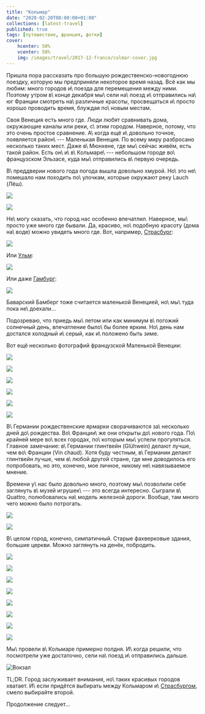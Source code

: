 ```yaml
---
title: "Кольмар"
date: "2020-02-20T08:00:00+01:00"
collections: [latest-travel]
published: true
tags: [путешествие, франция, фотки]
cover:
    hcenter: 50%
    vcenter: 50%
    img: /images/travel/2017-12-france/colmar-cover.jpg
---
```


Пришла пора рассказать про большую рождественско-новогоднюю поездку, которую
мы предприняли некоторое время назад. Всё как мы любим: много городов
и\ поезда для перемещения между ними. Поэтому утром в\ конце декабря мы\ сели
на\ поезд и\ отправились на\ юг Франции смотреть на\ различные красоты,
просвещаться и\ просто хорошо проводить время, блуждая по\ новым местам.

<!--more-->

Своя Венеция есть много где. Люди любят сравнивать дома, окружающие каналы или
реки, с\ этим городом. Наверное, потому, что это очень простое сравнение. 
А\ когда ещё и\ довольно точное, появляется район\ --- Маленькая Венеция. По
всему миру разбросано несколько таких мест. Даже в\ Мюнхене, где мы\ сейчас
живём, есть такой район. Есть он\ и\ в\ Кольмаре\ --- небольшом городе
во\ французском Эльзасе, куда мы\ отправились в\ первую очередь.

В\ преддверии нового года погода вышла довольно хмурой. Но\ это не\ помешало нам
походить по\ улочкам, которые окружают реку Lauch (Лёш).

![](/images/travel/2017-12-france/colmar-lauch-1.jpg)

![](/images/travel/2017-12-france/colmar-lauch-2.jpg)

Не\ могу сказать, что город нас особенно впечатлил. Наверное, мы\ просто уже
много где бывали. Да, красиво, но\ подобную красоту (дома на\ воде) можно
увидеть много где. Вот, например, [Страсбург][strasbourg]:

![](/images/travel/2016-03-strasbourg/petite-france-2.jpg)

Или [Ульм][ulm]:

![](/images/travel/2016-01-ulm/ulm-fishing-quarter-1.jpg)

Или даже [Гамбург][hamburg]:

![](/images/travel/2016-04-hamburg/speicherstadt-1.jpg)

Баварский Бамберг тоже считается маленькой Венецией, но\ мы\ туда пока
не\ доехали...

Подозреваю, что приедь мы\ летом или как минимум в\ погожий солнечный день,
впечатление было\ бы более ярким. Но\ день нам достался холодный и\ серый, как
и\ положено быть зиме.

Вот ещё несколько фотографий французской Маленькой Венеции:

![](/images/travel/2017-12-france/colmar-venice-1.jpg)

![](/images/travel/2017-12-france/colmar-venice-2.jpg)

![](/images/travel/2017-12-france/colmar-venice-3.jpg)

![](/images/travel/2017-12-france/colmar-venice-4.jpg)

![](/images/travel/2017-12-france/colmar-venice-5.jpg)

![](/images/travel/2017-12-france/colmar-venice-6.jpg)

В\ Германии рождественские ярмарки сворачиваются за\ несколько дней
до\ рождества. Во\ Франции\ же они открыты до\ нового года. По\ крайней мере
во\ всех городах, по\ которым мы\ успели прогуляться. Главное замечание:
в\ Германии глинтвейн (Glühwein) делают лучше, чем во\ Франции (Vin chaud). Хотя
буду честным, в\ Германии делают глинтвейн лучше, чем в\ любой другой стране,
где мне доводилось его попробовать, но это, конечно, мое личное, никому
не\ навязываемое мнение.

Времени у\ нас было довольно много, поэтому мы\ позволили себе заглянуть
в\ музей игрушек\ --- это всегда интересно. Сыграли в\ Quattro, полюбовались
на\ модель железной дороги. Вообще, там много чего можно было потрогать.

![](/images/travel/2017-12-france/colmar-quattro.jpg)

![](/images/travel/2017-12-france/colmar-railroad.jpg)

В\ целом город, конечно, симпатичный. Старые фахверковые здания, большие церкви.
Можно заглянуть на денёк, побродить.

![](/images/travel/2017-12-france/colmar-city-1.jpg)

![](/images/travel/2017-12-france/colmar-city-2.jpg)

![](/images/travel/2017-12-france/colmar-city-3.jpg)

![](/images/travel/2017-12-france/colmar-city-4.jpg)

![](/images/travel/2017-12-france/colmar-city-5.jpg)

![](/images/travel/2017-12-france/colmar-city-6.jpg)

![](/images/travel/2017-12-france/colmar-city-7.jpg)

![](/images/travel/2017-12-france/colmar-city-8.jpg)

Мы\ провели в\ Кольмаре примерно полдня. И\ когда решили, что посмотрели уже
достаточно, сели на\ поезд и\ отправились дальше.

![Вокзал](/images/travel/2017-12-france/colmar-station.jpg)

TL;DR. Город заслуживает внимания, но\ таких красивых городов хватает. И\ если
придётся выбирать между Кольмаром и\ [Страсбургом][strasbourg], смело выбирайте
второй.

Продолжение следует...

[ulm]: /post/ulm/
[strasbourg]: /post/strasbourg/
[hamburg]: /post/hamburg/
